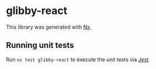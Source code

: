 # glibby-react

This library was generated with [Nx](https://nx.dev).

## Running unit tests

Run `nx test glibby-react` to execute the unit tests via [Jest](https://jestjs.io).
